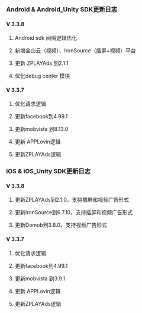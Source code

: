 ###  Android & Android_Unity SDK更新日志

#### V 3.3.8

1. Android sdk 间隔逻辑优化

2. 新增金山云（视频）、IronSource（插屏+视频）平台

3. 更新  ZPLAYAds 到2.1.1

4. 优化debug center 模块



#### V 3.3.7
1. 优化请求逻辑

2. 更新facebook到4.99.1

3. 更新mobvista 到8.13.0

4. 更新 APPLovin逻辑

5. 更新ZPLAYAds逻辑


###  iOS  & iOS_Unity  SDK更新日志

#### V 3.3.8
1. 更新ZPLAYAds到2.1.0，支持插屏和视频广告形式

2. 更新IronSource到6.7.10，支持插屏和视频广告形式

3. 更新Domob到3.8.0，支持视频广告形式


#### V 3.3.7
1. 优化请求逻辑

2. 更新facebook到4.99.1

3. 更新mobvista 到3.9.1

4. 更新 APPLovin逻辑

5. 更新ZPLAYAds逻辑




